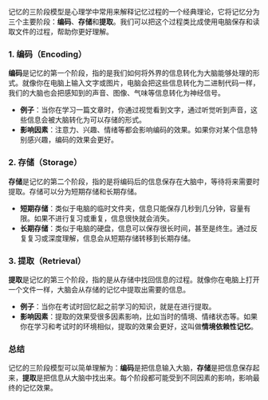 记忆的三阶段模型是心理学中常用来解释记忆过程的一个经典理论，它将记忆分为三个主要阶段：**编码**、**存储**和**提取**。我们可以把这个过程类比成使用电脑保存和读取文件的过程，帮助你更好理解。

### 1. 编码（Encoding）

**编码**是记忆的第一个阶段，指的是我们如何将外界的信息转化为大脑能够处理的形式。就像你在电脑上输入文字或图片，电脑会把这些信息转化为二进制代码一样，我们的大脑也会把感知到的声音、图像、气味等信息转化为神经信号。

- **例子**：当你在学习一篇文章时，你通过视觉看到文字，通过听觉听到声音，这些信息会被大脑转化为可以存储的形式。
- **影响因素**：注意力、兴趣、情绪等都会影响编码的效果。如果你对某个信息特别感兴趣，编码的效果会更好。

### 2. 存储（Storage）

**存储**是记忆的第二个阶段，指的是将编码后的信息保存在大脑中，等待将来需要时提取。存储可以分为短期存储和长期存储。

- **短期存储**：类似于电脑的临时文件夹，信息只能保存几秒到几分钟，容量有限。如果不进行复习或重复，信息很快就会消失。
- **长期存储**：类似于电脑的硬盘，信息可以保存很长时间，甚至是终生。通过反复复习或深度理解，信息会从短期存储转移到长期存储。

### 3. 提取（Retrieval）

**提取**是记忆的第三个阶段，指的是从存储中找回信息的过程。就像你在电脑上打开一个文件一样，大脑会从存储的记忆中提取出需要的信息。

- **例子**：当你在考试时回忆起之前学习的知识，就是在进行提取。
- **影响因素**：提取的效果受很多因素影响，比如当时的情境、情绪状态等。如果你在学习和考试时的环境相似，提取的效果会更好，这叫做**情境依赖性记忆**。

### 总结

记忆的三阶段模型可以简单理解为：**编码**是把信息输入大脑，**存储**是把信息保存起来，**提取**是把信息从大脑中找出来。每个阶段都可能受到不同因素的影响，影响最终的记忆效果。
